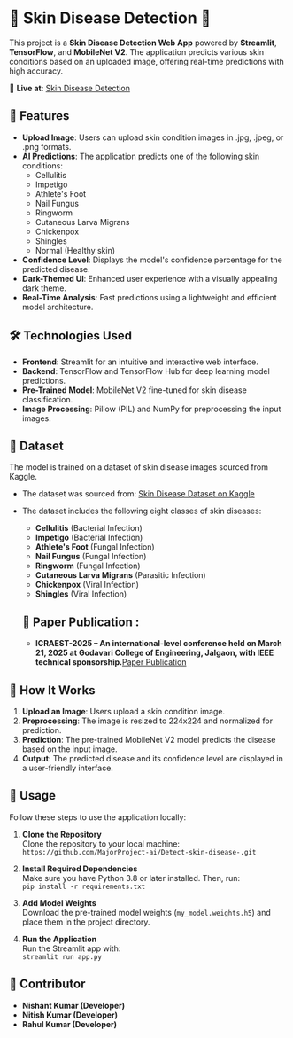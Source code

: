 # 🏥 Skin Disease Detection 🏥

This project is a **Skin Disease Detection Web App** powered by **Streamlit**, **TensorFlow**, and **MobileNet V2**. The application predicts various skin conditions based on an uploaded image, offering real-time predictions with high accuracy.

🔗 **Live at**: [Skin Disease Detection](https://emfqsh5caci5pgjgamukfj.streamlit.app/)

## 🎯 Features
- **Upload Image**: Users can upload skin condition images in .jpg, .jpeg, or .png formats.
- **AI Predictions**: The application predicts one of the following skin conditions:
  - Cellulitis
  - Impetigo
  - Athlete's Foot
  - Nail Fungus
  - Ringworm
  - Cutaneous Larva Migrans
  - Chickenpox
  - Shingles
  - Normal (Healthy skin)
- **Confidence Level**: Displays the model's confidence percentage for the predicted disease.
- **Dark-Themed UI**: Enhanced user experience with a visually appealing dark theme.
- **Real-Time Analysis**: Fast predictions using a lightweight and efficient model architecture.

## 🛠️ Technologies Used
- **Frontend**: Streamlit for an intuitive and interactive web interface.
- **Backend**: TensorFlow and TensorFlow Hub for deep learning model predictions.
- **Pre-Trained Model**: MobileNet V2 fine-tuned for skin disease classification.
- **Image Processing**: Pillow (PIL) and NumPy for preprocessing the input images.

## 📜 Dataset
The model is trained on a dataset of skin disease images sourced from Kaggle.
- The dataset was sourced from: [Skin Disease Dataset on Kaggle](https://www.kaggle.com/datasets/subirbiswas19/skin-disease-dataset)
- The dataset includes the following eight classes of skin diseases:
  - **Cellulitis** (Bacterial Infection)
  - **Impetigo** (Bacterial Infection)
  - **Athlete's Foot** (Fungal Infection)
  - **Nail Fungus** (Fungal Infection)
  - **Ringworm** (Fungal Infection)
  - **Cutaneous Larva Migrans** (Parasitic Infection)
  - **Chickenpox** (Viral Infection)
  - **Shingles** (Viral Infection)
 
  ## 📍 Paper Publication :
  - **ICRAEST-2025 – An international-level conference held on March 21, 2025 at Godavari College of Engineering, Jalgaon, with IEEE technical sponsorship.**[Paper Publication](https://drive.google.com/file/d/1_7kq3iWCUiEbQ4zNNCjnNupQTpo8YGUw/view?usp=sharing)

## 🧠 How It Works
1. **Upload an Image**: Users upload a skin condition image.
2. **Preprocessing**: The image is resized to 224x224 and normalized for prediction.
3. **Prediction**: The pre-trained MobileNet V2 model predicts the disease based on the input image.
4. **Output**: The predicted disease and its confidence level are displayed in a user-friendly interface.

## 🚀 Usage
Follow these steps to use the application locally:

1. **Clone the Repository**  
   Clone the repository to your local machine:  
   `https://github.com/MajorProject-ai/Detect-skin-disease-.git`

2. **Install Required Dependencies**  
   Make sure you have Python 3.8 or later installed. Then, run:  
   `pip install -r requirements.txt`

3. **Add Model Weights**  
   Download the pre-trained model weights (`my_model.weights.h5`) and place them in the project directory.

4. **Run the Application**  
   Run the Streamlit app with:  
   `streamlit run app.py`

## 🎯 Contributor
- **Nishant Kumar (Developer)**
- **Nitish Kumar (Developer)**
- **Rahul Kumar (Developer)**
